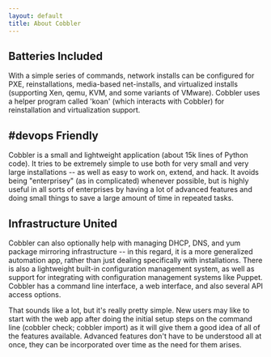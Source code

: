 ```yaml
---
layout: default
title: About Cobbler
---
```


## Batteries Included

With a simple series of commands, network installs can be configured for PXE, reinstallations, media-based net-installs, and virtualized installs (supporting Xen, qemu, KVM, and some variants of VMware). Cobbler uses a helper program called 'koan' (which interacts with Cobbler) for reinstallation and virtualization support.

## #devops Friendly

Cobbler is a small and lightweight application (about 15k lines of Python code). It tries to be extremely simple to use both for very small and very large installations -- as well as easy to work on, extend, and hack. It avoids being "enterprisey" (as in complicated) whenever possible, but is highly useful in all sorts of enterprises by having a lot of advanced features and doing small things to save a large amount of time in repeated tasks.

## Infrastructure United

Cobbler can also optionally help with managing DHCP, DNS, and yum package mirroring infrastructure -- in this regard, it is a more generalized automation app, rather than just dealing specifically with installations. There is also a lightweight built-in configuration management system, as well as support for integrating with configuration management systems like Puppet. Cobbler has a command line interface, a web interface, and also several API access options.

That sounds like a lot, but it's really pretty simple. New users may like to start with the web app after doing the initial setup steps on the command line (cobbler check; cobbler import) as it will give them a good idea of all of the features available. Advanced features don't have to be understood all at once, they can be incorporated over time as the need for them arises.
